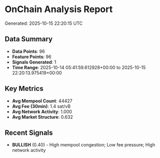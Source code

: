 # OnChain Analysis Report
Generated: 2025-10-15 22:20:15 UTC

## Data Summary
- **Data Points**: 96
- **Feature Points**: 96
- **Signals Generated**: 1
- **Time Range**: 2025-10-14 05:41:59.612928+00:00 to 2025-10-15 22:20:13.975419+00:00

## Key Metrics
- **Avg Mempool Count**: 44427
- **Avg Fee (30min)**: 1.4 sat/vB
- **Avg Network Activity**: 1.000
- **Avg Market Structure**: 0.632

## Recent Signals
- **BULLISH** (0.40) - High mempool congestion; Low fee pressure; High network activity
